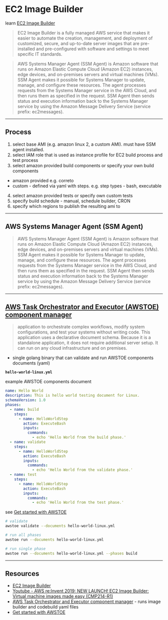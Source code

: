 # EC2 Image Builder

learn [EC2 Image Builder](https://docs.aws.amazon.com/imagebuilder/latest/userguide/what-is-image-builder.html)

> EC2 Image Builder is a fully managed AWS service that makes it easier to automate the creation, management, and deployment of customized, secure, and up-to-date server images that are pre-installed and pre-configured with software and settings to meet specific IT standards.

> AWS Systems Manager Agent (SSM Agent) is Amazon software that runs on Amazon Elastic Compute Cloud (Amazon EC2) instances, edge devices, and on-premises servers and virtual machines (VMs). SSM Agent makes it possible for Systems Manager to update, manage, and configure these resources. The agent processes requests from the Systems Manager service in the AWS Cloud, and then runs them as specified in the request. SSM Agent then sends status and execution information back to the Systems Manager service by using the Amazon Message Delivery Service (service prefix: ec2messages).

---

## Process

1. select base AMI (e.g. amazon linux 2, a custom AMI).  must have SSM agent installed.
2. select IAM role that is used as instance profile for EC2 build process and test process
3. select amazon provided build components or specify your own build components
  - amazon provided e.g. correto
  - custom - defined via yaml with steps.  e.g. step types - bash, executable
4. select amazon provided tests or specify own custom tests
4. specify build schedule - manual, schedule builder, CRON 
5. specify which regions to publish the resulting ami to

---

## AWS Systems Manager Agent (SSM Agent)

> AWS Systems Manager Agent (SSM Agent) is Amazon software that runs on Amazon Elastic Compute Cloud (Amazon EC2) instances, edge devices, and on-premises servers and virtual machines (VMs). SSM Agent makes it possible for Systems Manager to update, manage, and configure these resources. The agent processes requests from the Systems Manager service in the AWS Cloud, and then runs them as specified in the request. SSM Agent then sends status and execution information back to the Systems Manager service by using the Amazon Message Delivery Service (service prefix: ec2messages).

---

## [AWS Task Orchestrator and Executor (AWSTOE) component manager](https://docs.aws.amazon.com/imagebuilder/latest/userguide/toe-component-manager.html)

> application to orchestrate complex workflows, modify system configurations, and test your systems without writing code. This application uses a declarative document schema. Because it is a standalone application, it does not require additional server setup. It can run on any cloud infrastructure and on premises.

* single golang binary that can validate and run AWSTOE components documents (yaml)

**`hello-world-linux.yml`**

example AWSTOE components document

```yaml
name: Hello World
description: This is hello world testing document for Linux.
schemaVersion: 1.0
phases:
  - name: build
    steps:
      - name: HelloWorldStep
        action: ExecuteBash
        inputs:
          commands:
            - echo 'Hello World from the build phase.'
  - name: validate
    steps:
      - name: HelloWorldStep
        action: ExecuteBash
        inputs:
          commands:
            - echo 'Hello World from the validate phase.'
  - name: test
    steps:
      - name: HelloWorldStep
        action: ExecuteBash
        inputs:
          commands:
            - echo 'Hello World from the test phase.'
```

see [Get started with AWSTOE](https://docs.aws.amazon.com/imagebuilder/latest/userguide/toe-get-started.html)

```sh
# validate
awstoe validate --documents hello-world-linux.yml

# run all phases
awstoe run --documents hello-world-linux.yml

# run single phase
awstoe run --documents hello-world-linux.yml --phases build
```

---

## Resources

- [EC2 Image Builder](https://docs.aws.amazon.com/imagebuilder/latest/userguide/what-is-image-builder.html)
- [Youtube - AWS re:Invent 2019: NEW LAUNCH! EC2 Image Builder: Virtual machine images made easy (CMP214-R1)](https://www.youtube.com/watch?v=9XFuRq0R8nk)
- [AWS Task Orchestrator and Executor component manager](https://docs.aws.amazon.com/imagebuilder/latest/userguide/toe-component-manager.html) - runs image builder and codebuild yaml files
- [Get started with AWSTOE](https://docs.aws.amazon.com/imagebuilder/latest/userguide/toe-get-started.html)
